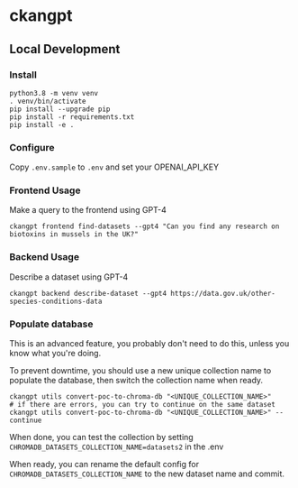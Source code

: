 # ckangpt

## Local Development

### Install

```
python3.8 -m venv venv
. venv/bin/activate
pip install --upgrade pip
pip install -r requirements.txt
pip install -e .
```

### Configure

Copy `.env.sample` to `.env` and set your OPENAI_API_KEY

### Frontend Usage

Make a query to the frontend using GPT-4

```
ckangpt frontend find-datasets --gpt4 "Can you find any research on biotoxins in mussels in the UK?"
```

### Backend Usage

Describe a dataset using GPT-4

```
ckangpt backend describe-dataset --gpt4 https://data.gov.uk/other-species-conditions-data
```

### Populate database

This is an advanced feature, you probably don't need to do this, unless you know what you're doing.

To prevent downtime, you should use a new unique collection name to populate the database, then switch the collection name when ready.

```
ckangpt utils convert-poc-to-chroma-db "<UNIQUE_COLLECTION_NAME>"
# if there are errors, you can try to continue on the same dataset
ckangpt utils convert-poc-to-chroma-db "<UNIQUE_COLLECTION_NAME>" --continue 
```

When done, you can test the collection by setting `CHROMADB_DATASETS_COLLECTION_NAME=datasets2` in the .env

When ready, you can rename the default config for `CHROMADB_DATASETS_COLLECTION_NAME` to the new dataset name and commit.
